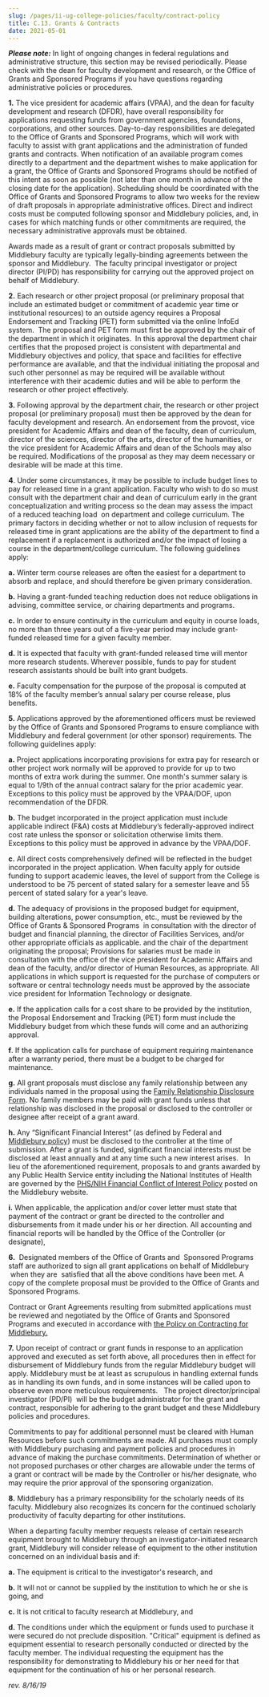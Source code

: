 ```yaml
---
slug: /pages/ii-ug-college-policies/faculty/contract-policy
title: C.13. Grants & Contracts
date: 2021-05-01
---
```

_**Please note:**_ In light of ongoing changes in federal regulations and administrative structure, this section may be revised periodically. Please check with the dean for faculty development and research, or the Office of Grants and Sponsored Programs if you have questions regarding administrative policies or procedures.

**1.** The vice president for academic affairs (VPAA), and the dean for faculty development and research (DFDR), have overall responsibility for applications requesting funds from government agencies, foundations, corporations, and other sources. Day-to-day responsibilities are delegated to the Office of Grants and Sponsored Programs, which will work with faculty to assist with grant applications and the administration of funded grants and contracts. When notification of an available program comes directly to a department and the department wishes to make application for a grant, the Office of Grants and Sponsored Programs should be notified of this intent as soon as possible (not later than one month in advance of the closing date for the application). Scheduling should be coordinated with the Office of Grants and Sponsored Programs to allow two weeks for the review of draft proposals in appropriate administrative offices. Direct and indirect costs must be computed following sponsor and Middlebury policies, and, in cases for which matching funds or other commitments are required, the necessary administrative approvals must be obtained.

Awards made as a result of grant or contract proposals submitted by Middlebury faculty are typically legally-binding agreements between the sponsor and Middlebury.  The faculty principal investigator or project director (PI/PD) has responsibility for carrying out the approved project on behalf of Middlebury.

**2.** Each research or other project proposal (or preliminary proposal that include an estimated budget or commitment of academic year time or institutional resources) to an outside agency requires a Proposal Endorsement and Tracking (PET) form submitted via the online InfoEd system.  The proposal and PET form must first be approved by the chair of the department in which it originates.  In this approval the department chair certifies that the proposed project is consistent with departmental and Middlebury objectives and policy, that space and facilities for effective performance are available, and that the individual initiating the proposal and such other personnel as may be required will be available without interference with their academic duties and will be able to perform the research or other project effectively.

**3.** Following approval by the department chair, the research or other project proposal (or preliminary proposal) must then be approved by the dean for faculty development and research. An endorsement from the provost, vice president for Academic Affairs and dean of the faculty, dean of curriculum, director of the sciences, director of the arts, director of the humanities, or the vice president for Academic Affairs and dean of the Schools may also be required. Modifications of the proposal as they may deem necessary or desirable will be made at this time.

**4**. Under some circumstances, it may be possible to include budget lines to pay for released time in a grant application. Faculty who wish to do so must consult with the department chair and dean of curriculum early in the grant conceptualization and writing process so the dean may assess the impact of a reduced teaching load  on department and college curriculum. The primary factors in deciding whether or not to allow inclusion of requests for released time in grant applications are the ability of the department to find a replacement if a replacement is authorized and/or the impact of losing a course in the department/college curriculum. The following guidelines apply:

**a.** Winter term course releases are often the easiest for a department to absorb and replace, and should therefore be given primary consideration.

**b.** Having a grant-funded teaching reduction does not reduce obligations in advising, committee service, or chairing departments and programs.

**c.** In order to ensure continuity in the curriculum and equity in course loads, no more than three years out of a five-year period may include grant-funded released time for a given faculty member.

**d.** It is expected that faculty with grant-funded released time will mentor more research students. Wherever possible, funds to pay for student research assistants should be built into grant budgets.

**e.** Faculty compensation for the purpose of the proposal is computed at 18% of the faculty member’s annual salary per course release, plus benefits.

**5.** Applications approved by the aforementioned officers must be reviewed by the Office of Grants and Sponsored Programs to ensure compliance with Middlebury and federal government (or other sponsor) requirements. The following guidelines apply:

**a.** Project applications incorporating provisions for extra pay for research or other project work normally will be approved to provide for up to two months of extra work during the summer. One month's summer salary is equal to 1/9th of the annual contract salary for the prior academic year.  Exceptions to this policy must be approved by the VPAA/DOF, upon recommendation of the DFDR.

**b.** The budget incorporated in the project application must include applicable indirect (F&A) costs at Middlebury’s federally-approved indirect cost rate unless the sponsor or solicitation otherwise limits them.  Exceptions to this policy must be approved in advance by the VPAA/DOF.

**c.** All direct costs comprehensively defined will be reflected in the budget incorporated in the project application. When faculty apply for outside funding to support academic leaves, the level of support from the College is understood to be 75 percent of stated salary for a semester leave and 55 percent of stated salary for a year's leave.

**d.** The adequacy of provisions in the proposed budget for equipment, building alterations, power consumption, etc., must be reviewed by the Office of Grants & Sponsored Programs  in consultation with the director of budget and financial planning, the director of Facilities Services, and/or other appropriate officials as applicable. and the chair of the department originating the proposal; Provisions for salaries must be made in consultation with the office of the vice president for Academic Affairs and dean of the faculty, and/or director of Human Resources, as appropriate. All applications in which support is requested for the purchase of computers or software or central technology needs must be approved by the associate vice president for Information Technology or designate.

**e.** If the application calls for a cost share to be provided by the institution, the Proposal Endorsement and Tracking (PET) form must include the Middlebury budget from which these funds will come and an authorizing approval.

**f**. If the application calls for purchase of equipment requiring maintenance after a warranty period, there must be a budget to be charged for maintenance.

**g.** All grant proposals must disclose any family relationship between any individuals named in the proposal using the [Family Relationship Disclosure Form](https://www.middlebury.edu/handbook/assets/famrel_jan07_form.doc). No family members may be paid with grant funds unless that relationship was disclosed in the proposal or disclosed to the controller or designee after receipt of a grant award.

**h.** Any “Significant Financial Interest” (as defined by Federal and [Middlebury policy](https://www.middlebury.edu/offices/support/grants/sro/policies/COI/coifull)) must be disclosed to the controller at the time of submission. After a grant is funded, significant financial interests must be disclosed at least annually and at any time such a new interest arises.   In lieu of the aforementioned requirement, proposals to and grants awarded by any Public Health Service entity including the National Institutes of Health are governed by the [PHS/NIH Financial Conflict of Interest Policy](https://www.middlebury.edu/offices/support/grants/sro/policies/phs-fcoi) posted on the Middlebury website.

**i.** When applicable, the application and/or cover letter must state that payment of the contract or grant be directed to the controller and disbursements from it made under his or her direction. All accounting and financial reports will be handled by the Office of the Controller (or designate),

**6.**  Designated members of the Office of Grants and  Sponsored Programs staff are authorized to sign all grant applications on behalf of Middlebury  when they are  satisfied that all the above conditions have been met. A copy of the complete proposal must be provided to the Office of Grants and Sponsored Programs.

Contract or Grant Agreements resulting from submitted applications must be reviewed and negotiated by the Office of Grants and Sponsored Programs and executed in accordance with [the Policy on Contracting for Middlebury.](https://www.middlebury.edu/offices/administration/vpfin/finance-office/bsnsvcs/contracting/policies/contracting-policy)

**7.** Upon receipt of contract or grant funds in response to an application approved and executed as set forth above, all procedures then in effect for disbursement of Middlebury funds from the regular Middlebury budget will apply. Middlebury must be at least as scrupulous in handling external funds as in handling its own funds, and in some instances will be called upon to observe even more meticulous requirements.   The project director/principal investigator (PD/PI)  will be the budget administrator for the grant and contract, responsible for adhering to the grant budget and these Middlebury policies and procedures.

Commitments to pay for additional personnel must be cleared with Human Resources before such commitments are made. All purchases must comply with Middlebury purchasing and payment policies and procedures in advance of making the purchase commitments. Determination of whether or not proposed purchases or other charges are allowable under the terms of a grant or contract will be made by the Controller or his/her designate, who may require the prior approval of the sponsoring organization.

**8.** Middlebury has a primary responsibility for the scholarly needs of its faculty. Middlebury also recognizes its concern for the continued scholarly productivity of faculty departing for other institutions.

When a departing faculty member requests release of certain research equipment brought to Middlebury through an investigator-initiated research grant, Middlebury will consider release of equipment to the other institution concerned on an individual basis and if:

**a.** The equipment is critical to the investigator's research, and

**b.** It will not or cannot be supplied by the institution to which he or she is going, and

**c.** It is not critical to faculty research at Middlebury, and

**d.** The conditions under which the equipment or funds used to purchase it were secured do not preclude disposition. "Critical" equipment is defined as equipment essential to research personally conducted or directed by the faculty member. The individual requesting the equipment has the responsibility for demonstrating to Middlebury his or her need for that equipment for the continuation of his or her personal research.

_rev. 8/16/19_